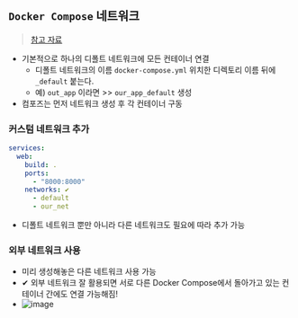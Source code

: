 ## `Docker Compose` 네트워크
> [참고 자료](https://www.daleseo.com/docker-compose-networks/)
- 기본적으로 하나의 디폴트 네트워크에 모든 컨테이너 연결
  - 디폴트 네트워크의 이름 `docker-compose.yml` 위치한 디렉토리 이름 뒤에 `_default` 붙는다.
  - 예) `out_app` 이라면 >> `our_app_default` 생성
- 컴포즈는 먼저 네트워크 생성 후 각 컨테이너 구동

### 커스텀 네트워크 추가
```yml
services:
  web:
    build: .
    ports:
      - "8000:8000"
    networks: ✔
      - default
      - our_net

```
- 디폴트 네트워크 뿐만 아니라 다른 네트워크도 필요에 따라 추가 가능

### 외부 네트워크 사용
- 미리 생성해놓은 다른 네트워크 사용 가능
- ✔ 외부 네트워크 잘 활용되면 서로 다른 Docker Compose에서 돌아가고 있는 컨테이너 간에도 연결 가능해짐!
- ![image](https://user-images.githubusercontent.com/61215550/167339812-55a75f05-675b-42cc-9f48-74ab1bc2e65b.png)

